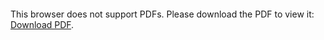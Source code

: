 <object data="https://raw.githubusercontent.com/bowenfan96/solar-shading-modeller/master/Solar%20Shading%20Modeller%20User%20Guide.pdf" type="application/pdf" width="700px" height="700px">
    <embed src="https://raw.githubusercontent.com/bowenfan96/solar-shading-modeller/master/Solar%20Shading%20Modeller%20User%20Guide.pdf">
        <p>This browser does not support PDFs. Please download the PDF to view it: <a href="https://raw.githubusercontent.com/bowenfan96/solar-shading-modeller/master/Solar%20Shading%20Modeller%20User%20Guide.pdf">Download PDF</a>.</p>
    </embed>
</object>
